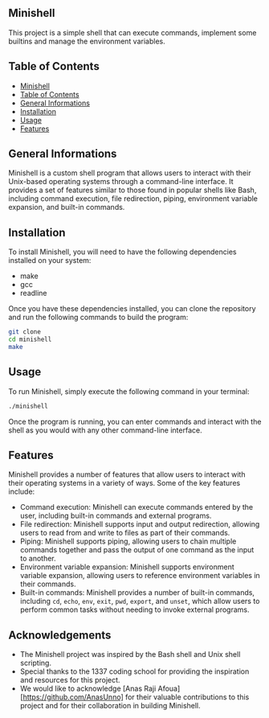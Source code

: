 ## Minishell
This project is a simple shell that can execute commands, implement some builtins and manage the environment variables.

## Table of Contents
- [Minishell](#minishell)
- [Table of Contents](#table-of-contents)
- [General Informations](#general-informations)
- [Installation](#installation)
- [Usage](#usage)
- [Features](#features)

## General Informations

Minishell is a custom shell program that allows users to interact with their Unix-based operating systems through a command-line interface. It provides a set of features similar to those found in popular shells like Bash, including command execution, file redirection, piping, environment variable expansion, and built-in commands.

## Installation

To install Minishell, you will need to have the following dependencies installed on your system:
- make
- gcc
- readline

Once you have these dependencies installed, you can clone the repository and run the following commands to build the program:

```bash
git clone
cd minishell
make
```

## Usage

To run Minishell, simply execute the following command in your terminal:

```bash
./minishell
```

Once the program is running, you can enter commands and interact with the shell as you would with any other command-line interface.

## Features

Minishell provides a number of features that allow users to interact with their operating systems in a variety of ways. Some of the key features include:

- Command execution: Minishell can execute commands entered by the user, including built-in commands and external programs.
- File redirection: Minishell supports input and output redirection, allowing users to read from and write to files as part of their commands.
- Piping: Minishell supports piping, allowing users to chain multiple commands together and pass the output of one command as the input to another.
- Environment variable expansion: Minishell supports environment variable expansion, allowing users to reference environment variables in their commands.
- Built-in commands: Minishell provides a number of built-in commands, including `cd`, `echo`, `env`, `exit`, `pwd`, `export`, and `unset`, which allow users to perform common tasks without needing to invoke external programs.

## Acknowledgements

- The Minishell project was inspired by the Bash shell and Unix shell scripting.
- Special thanks to the 1337 coding school for providing the inspiration and resources for this project.
- We would like to acknowledge [Anas Raji Afoua][https://github.com/AnasUnno] for their valuable contributions to this project and for their collaboration in building Minishell.
